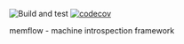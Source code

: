 ![Build and test](https://github.com/memflow/memflow-cli/workflows/Build%20and%20test/badge.svg?branch=master)
[![codecov](https://codecov.io/gh/memflow/memflow-cli/branch/master/graph/badge.svg?token=XT7R158N6W)](https://codecov.io/gh/memflow/memflow-cli)

memflow - machine introspection framework

#